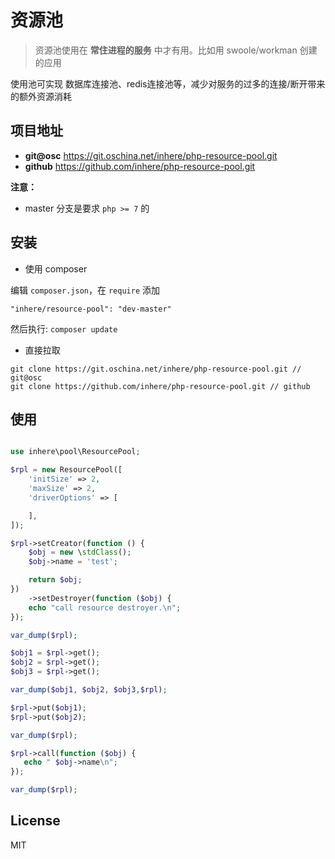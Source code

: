 # 资源池

> 资源池使用在 **常住进程的服务** 中才有用。比如用 swoole/workman 创建的应用

使用池可实现 数据库连接池、redis连接池等，减少对服务的过多的连接/断开带来的额外资源消耗

## 项目地址

- **git@osc** https://git.oschina.net/inhere/php-resource-pool.git
- **github** https://github.com/inhere/php-resource-pool.git

**注意：**

- master 分支是要求 `php >= 7` 的

## 安装

- 使用 composer

编辑 `composer.json`，在 `require` 添加

```
"inhere/resource-pool": "dev-master"
```

然后执行: `composer update`

- 直接拉取

```
git clone https://git.oschina.net/inhere/php-resource-pool.git // git@osc
git clone https://github.com/inhere/php-resource-pool.git // github
```

## 使用

```php

use inhere\pool\ResourcePool;

$rpl = new ResourcePool([
    'initSize' => 2,
    'maxSize' => 2,
    'driverOptions' => [

    ],
]);

$rpl->setCreator(function () {
    $obj = new \stdClass();
    $obj->name = 'test';

    return $obj;
})
    ->setDestroyer(function ($obj) {
    echo "call resource destroyer.\n";
});

var_dump($rpl);

$obj1 = $rpl->get();
$obj2 = $rpl->get();
$obj3 = $rpl->get();

var_dump($obj1, $obj2, $obj3,$rpl);

$rpl->put($obj1);
$rpl->put($obj2);

var_dump($rpl);

$rpl->call(function ($obj) {
   echo " $obj->name\n";
});

var_dump($rpl);
```

## License

MIT
